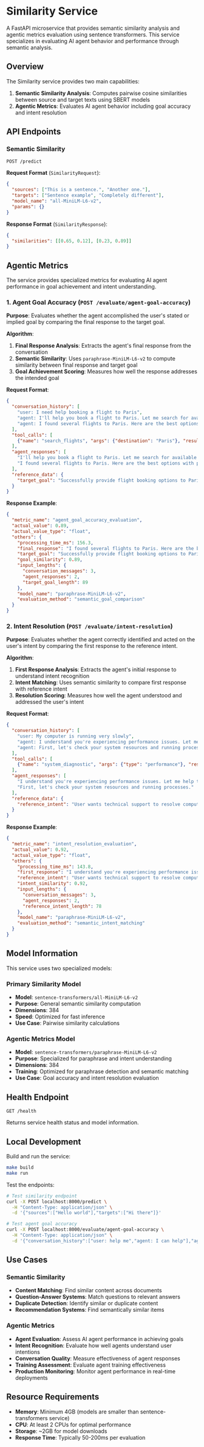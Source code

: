 # Similarity Service

A FastAPI microservice that provides semantic similarity analysis and agentic metrics evaluation using sentence transformers. This service specializes in evaluating AI agent behavior and performance through semantic analysis.

## Overview

The Similarity service provides two main capabilities:

1. **Semantic Similarity Analysis**: Computes pairwise cosine similarities between source and target texts using SBERT models
2. **Agentic Metrics**: Evaluates AI agent behavior including goal accuracy and intent resolution

## API Endpoints

### Semantic Similarity
`POST /predict`

**Request Format** (`SimilarityRequest`):
```json
{
  "sources": ["This is a sentence.", "Another one."],
  "targets": ["Sentence example", "Completely different"],
  "model_name": "all-MiniLM-L6-v2",
  "params": {}
}
```

**Response Format** (`SimilarityResponse`):
```json
{
  "similarities": [[0.65, 0.12], [0.23, 0.89]]
}
```

## Agentic Metrics

The service provides specialized metrics for evaluating AI agent performance in goal achievement and intent understanding.

### 1. Agent Goal Accuracy (`POST /evaluate/agent-goal-accuracy`)

**Purpose**: Evaluates whether the agent accomplished the user's stated or implied goal by comparing the final response to the target goal.

**Algorithm**:
1. **Final Response Analysis**: Extracts the agent's final response from the conversation
2. **Semantic Similarity**: Uses `paraphrase-MiniLM-L6-v2` to compute similarity between final response and target goal
3. **Goal Achievement Scoring**: Measures how well the response addresses the intended goal

**Request Format**:
```json
{
  "conversation_history": [
    "user: I need help booking a flight to Paris",
    "agent: I'll help you book a flight to Paris. Let me search for available options.",
    "agent: I found several flights to Paris. Here are the best options with prices and times."
  ],
  "tool_calls": [
    {"name": "search_flights", "args": {"destination": "Paris"}, "result": "success"}
  ],
  "agent_responses": [
    "I'll help you book a flight to Paris. Let me search for available options.",
    "I found several flights to Paris. Here are the best options with prices and times."
  ],
  "reference_data": {
    "target_goal": "Successfully provide flight booking options to Paris with prices and availability"
  }
}
```

**Response Example**:
```json
{
  "metric_name": "agent_goal_accuracy_evaluation",
  "actual_value": 0.89,
  "actual_value_type": "float",
  "others": {
    "processing_time_ms": 156.3,
    "final_response": "I found several flights to Paris. Here are the best options with prices and times.",
    "target_goal": "Successfully provide flight booking options to Paris with prices and availability",
    "goal_similarity": 0.89,
    "input_lengths": {
      "conversation_messages": 3,
      "agent_responses": 2,
      "target_goal_length": 89
    },
    "model_name": "paraphrase-MiniLM-L6-v2",
    "evaluation_method": "semantic_goal_comparison"
  }
}
```

### 2. Intent Resolution (`POST /evaluate/intent-resolution`)

**Purpose**: Evaluates whether the agent correctly identified and acted on the user's intent by comparing the first response to the reference intent.

**Algorithm**:
1. **First Response Analysis**: Extracts the agent's initial response to understand intent recognition
2. **Intent Matching**: Uses semantic similarity to compare first response with reference intent
3. **Resolution Scoring**: Measures how well the agent understood and addressed the user's intent

**Request Format**:
```json
{
  "conversation_history": [
    "user: My computer is running very slowly",
    "agent: I understand you're experiencing performance issues. Let me help troubleshoot your computer's speed problems.",
    "agent: First, let's check your system resources and running processes."
  ],
  "tool_calls": [
    {"name": "system_diagnostic", "args": {"type": "performance"}, "result": "success"}
  ],
  "agent_responses": [
    "I understand you're experiencing performance issues. Let me help troubleshoot your computer's speed problems.",
    "First, let's check your system resources and running processes."
  ],
  "reference_data": {
    "reference_intent": "User wants technical support to resolve computer performance issues"
  }
}
```

**Response Example**:
```json
{
  "metric_name": "intent_resolution_evaluation",
  "actual_value": 0.92,
  "actual_value_type": "float",
  "others": {
    "processing_time_ms": 143.8,
    "first_response": "I understand you're experiencing performance issues. Let me help troubleshoot your computer's speed problems.",
    "reference_intent": "User wants technical support to resolve computer performance issues",
    "intent_similarity": 0.92,
    "input_lengths": {
      "conversation_messages": 3,
      "agent_responses": 2,
      "reference_intent_length": 78
    },
    "model_name": "paraphrase-MiniLM-L6-v2",
    "evaluation_method": "semantic_intent_matching"
  }
}
```

## Model Information

This service uses two specialized models:

### Primary Similarity Model
- **Model**: `sentence-transformers/all-MiniLM-L6-v2`
- **Purpose**: General semantic similarity computation
- **Dimensions**: 384
- **Speed**: Optimized for fast inference
- **Use Case**: Pairwise similarity calculations

### Agentic Metrics Model
- **Model**: `sentence-transformers/paraphrase-MiniLM-L6-v2`
- **Purpose**: Specialized for paraphrase and intent understanding
- **Dimensions**: 384
- **Training**: Optimized for paraphrase detection and semantic matching
- **Use Case**: Goal accuracy and intent resolution evaluation

## Health Endpoint

`GET /health`

Returns service health status and model information.

## Local Development

Build and run the service:

```bash
make build
make run
```

Test the endpoints:

```bash
# Test similarity endpoint
curl -X POST localhost:8000/predict \
  -H "Content-Type: application/json" \
  -d '{"sources":["Hello world"],"targets":["Hi there"]}'

# Test agent goal accuracy
curl -X POST localhost:8000/evaluate/agent-goal-accuracy \
  -H "Content-Type: application/json" \
  -d '{"conversation_history":["user: help me","agent: I can help"],"agent_responses":["I can help"],"reference_data":{"target_goal":"provide assistance"}}'
```

## Use Cases

### Semantic Similarity
- **Content Matching**: Find similar content across documents
- **Question-Answer Systems**: Match questions to relevant answers
- **Duplicate Detection**: Identify similar or duplicate content
- **Recommendation Systems**: Find semantically similar items

### Agentic Metrics
- **Agent Evaluation**: Assess AI agent performance in achieving goals
- **Intent Recognition**: Evaluate how well agents understand user intentions
- **Conversation Quality**: Measure effectiveness of agent responses
- **Training Assessment**: Evaluate agent training effectiveness
- **Production Monitoring**: Monitor agent performance in real-time deployments

## Resource Requirements

- **Memory**: Minimum 4GB (models are smaller than sentence-transformers service)
- **CPU**: At least 2 CPUs for optimal performance
- **Storage**: ~2GB for model downloads
- **Response Time**: Typically 50-200ms per evaluation
